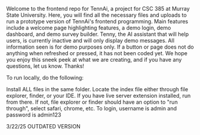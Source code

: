 Welcome to the frontend repo for TennAi, a project for CSC 385 at Murray State University. Here, you will find all the necessary files and uploads to run a prototype version of TennAi's frontend programming. Main features include a welcome page highlighting features, a demo login, demo dashboard, and demo survey builder. Tenny, the AI assistant that will help users, is currently inactive and will only display demo messages. All information seen is for demo purposes only. If a button or page does not do anything when refreshed or pressed, it has not been coded yet. We hope you enjoy this sneek peek at what we are creating, and if you have any questions, let us know. Thanks!

To run locally, do the following:

Install ALL files in the same folder.
Locate the index file either through file explorer, finder, or your IDE.
If you have live server extension installed, run from there. If not, file explorer or finder should have an option to "run through", select safari, chrome, etc.
To login, username is admin and password is admin123

3/22/25
OUTDATED VERSION